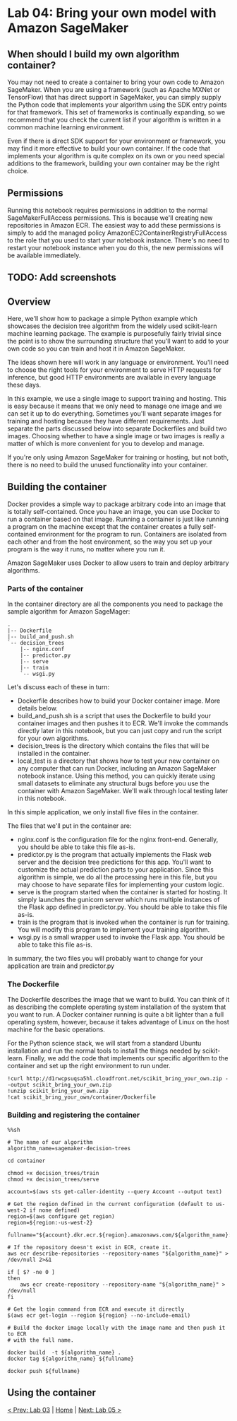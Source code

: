 # Lab 04: Bring your own model with Amazon SageMaker

## When should I build my own algorithm container?

You may not need to create a container to bring your own code to Amazon
SageMaker. When you are using a framework (such as Apache MXNet or TensorFlow)
that has direct support in SageMaker, you can simply supply the Python code that
implements your algorithm using the SDK entry points for that framework. This
set of frameworks is continually expanding, so we recommend that you check the
current list if your algorithm is written in a common machine learning
environment.

Even if there is direct SDK support for your environment or framework, you may
find it more effective to build your own container. If the code that implements
your algorithm is quite complex on its own or you need special additions to the
framework, building your own container may be the right choice.

## Permissions

Running this notebook requires permissions in addition to the normal
SageMakerFullAccess permissions. This is because we'll creating new repositories
in Amazon ECR. The easiest way to add these permissions is simply to add the
managed policy AmazonEC2ContainerRegistryFullAccess to the role that you used to
start your notebook instance. There's no need to restart your notebook instance
when you do this, the new permissions will be available immediately.

## TODO: Add screenshots

## Overview

Here, we'll show how to package a simple Python example which showcases the
decision tree algorithm from the widely used scikit-learn machine learning
package. The example is purposefully fairly trivial since the point is to show
the surrounding structure that you'll want to add to your own code so you can
train and host it in Amazon SageMaker.

The ideas shown here will work in any language or environment. You'll need to
choose the right tools for your environment to serve HTTP requests for
inference, but good HTTP environments are available in every language these
days.

In this example, we use a single image to support training and hosting. This is
easy because it means that we only need to manage one image and we can set it up
to do everything. Sometimes you'll want separate images for training and hosting
because they have different requirements. Just separate the parts discussed
below into separate Dockerfiles and build two images. Choosing whether to have a
single image or two images is really a matter of which is more convenient for
you to develop and manage.

If you're only using Amazon SageMaker for training or hosting, but not both,
there is no need to build the unused functionality into your container.

## Building the container

Docker provides a simple way to package arbitrary code into an image that is
totally self-contained. Once you have an image, you can use Docker to run a
container based on that image. Running a container is just like running a
program on the machine except that the container creates a fully self-contained
environment for the program to run. Containers are isolated from each other and
from the host environment, so the way you set up your program is the way it
runs, no matter where you run it.

Amazon SageMaker uses Docker to allow users to train and deploy arbitrary
algorithms.

### Parts of the container

In the container directory are all the components you need to package the sample
algorithm for Amazon SageMager:

```
.
|-- Dockerfile
|-- build_and_push.sh
`-- decision_trees
    |-- nginx.conf
    |-- predictor.py
    |-- serve
    |-- train
    `-- wsgi.py
```

Let's discuss each of these in turn:

- Dockerfile describes how to build your Docker container image. More details
  below.
- build_and_push.sh is a script that uses the Dockerfile to build your container
  images and then pushes it to ECR. We'll invoke the commands directly later in
  this notebook, but you can just copy and run the script for your own
  algorithms.
- decision_trees is the directory which contains the files that will be
  installed in the container.
- local_test is a directory that shows how to test your new container on any
  computer that can run Docker, including an Amazon SageMaker notebook instance.
  Using this method, you can quickly iterate using small datasets to eliminate
  any structural bugs before you use the container with Amazon SageMaker. We'll
  walk through local testing later in this notebook.

In this simple application, we only install five files in the container.

The files that we'll put in the container are:

- nginx.conf is the configuration file for the nginx front-end. Generally, you
  should be able to take this file as-is.
- predictor.py is the program that actually implements the Flask web server and
  the decision tree predictions for this app. You'll want to customize the
  actual prediction parts to your application. Since this algorithm is simple,
  we do all the processing here in this file, but you may choose to have
  separate files for implementing your custom logic.
- serve is the program started when the container is started for hosting. It
  simply launches the gunicorn server which runs multiple instances of the Flask
  app defined in predictor.py. You should be able to take this file as-is.
- train is the program that is invoked when the container is run for training.
  You will modify this program to implement your training algorithm.
- wsgi.py is a small wrapper used to invoke the Flask app. You should be able to
  take this file as-is.

In summary, the two files you will probably want to change for your application
are train and predictor.py

### The Dockerfile

The Dockerfile describes the image that we want to build. You can think of it as
describing the complete operating system installation of the system that you
want to run. A Docker container running is quite a bit lighter than a full
operating system, however, because it takes advantage of Linux on the host
machine for the basic operations.

For the Python science stack, we will start from a standard Ubuntu installation
and run the normal tools to install the things needed by scikit-learn. Finally,
we add the code that implements our specific algorithm to the container and set
up the right environment to run under.

```console
!curl http://d1rwcpsuqsa5hl.cloudfront.net/scikit_bring_your_own.zip --output scikit_bring_your_own.zip
!unzip scikit_bring_your_own.zip
!cat scikit_bring_your_own/container/Dockerfile
```

### Building and registering the container

```
%%sh

# The name of our algorithm
algorithm_name=sagemaker-decision-trees

cd container

chmod +x decision_trees/train
chmod +x decision_trees/serve

account=$(aws sts get-caller-identity --query Account --output text)

# Get the region defined in the current configuration (default to us-west-2 if none defined)
region=$(aws configure get region)
region=${region:-us-west-2}

fullname="${account}.dkr.ecr.${region}.amazonaws.com/${algorithm_name}:latest"

# If the repository doesn't exist in ECR, create it.
aws ecr describe-repositories --repository-names "${algorithm_name}" > /dev/null 2>&1

if [ $? -ne 0 ]
then
    aws ecr create-repository --repository-name "${algorithm_name}" > /dev/null
fi

# Get the login command from ECR and execute it directly
$(aws ecr get-login --region ${region} --no-include-email)

# Build the docker image locally with the image name and then push it to ECR
# with the full name.

docker build  -t ${algorithm_name} .
docker tag ${algorithm_name} ${fullname}

docker push ${fullname}
```

## Using the container

[< Prev: Lab 03](./03-lab.md) | [Home](./readme.md) |
[Next: Lab 05 >](./05-lab.md)
